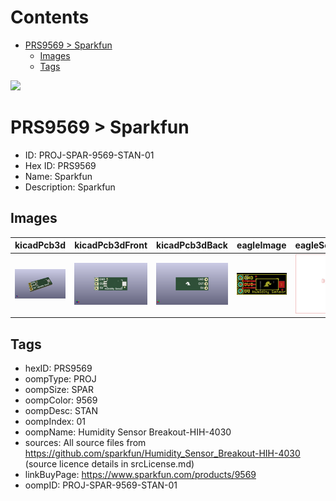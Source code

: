 



Contents
========

* [PRS9569 > Sparkfun](#prs9569--sparkfun)
	* [Images](#images)
	* [Tags](#tags)
  
![][im]
# PRS9569 > Sparkfun

- ID: PROJ-SPAR-9569-STAN-01
- Hex ID: PRS9569
- Name: Sparkfun
- Description: Sparkfun

## Images
  
  

|kicadPcb3d|kicadPcb3dFront|kicadPcb3dBack|eagleImage|eagleSchemImage|
| :---: | :---: | :---: | :---: | :---: |
|[![kicadPcb3d](kicadPcb3d_140.png)](kicadPcb3d.png)|[![kicadPcb3dFront](kicadPcb3dFront_140.png)](kicadPcb3dFront.png)|[![kicadPcb3dBack](kicadPcb3dBack_140.png)](kicadPcb3dBack.png)|[![eagleImage](eagleImage_140.png)](eagleImage.png)|[![eagleSchemImage](eagleSchemImage_140.png)](eagleSchemImage.png)|

## Tags

- hexID: PRS9569
- oompType: PROJ
- oompSize: SPAR
- oompColor: 9569
- oompDesc: STAN
- oompIndex: 01
- oompName: Humidity Sensor Breakout-HIH-4030
- sources: All source files from https://github.com/sparkfun/Humidity_Sensor_Breakout-HIH-4030 (source licence details in srcLicense.md)
- linkBuyPage: https://www.sparkfun.com/products/9569
- oompID: PROJ-SPAR-9569-STAN-01



[im]: kicadPcb3d_450.png
